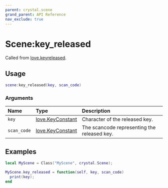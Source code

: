 ```yaml
---
parent: crystal.scene
grand_parent: API Reference
nav_exclude: true
---
```


# Scene:key_released

Called from [love.keyreleased](https://love2d.org/wiki/love.keyreleased).

## Usage

```lua
scene:key_released(key, scan_code)
```

### Arguments

| Name        | Type                                                    | Description                                 |
| :---------- | :------------------------------------------------------ | :------------------------------------------ |
| `key`       | [love.KeyConstant](https://love2d.org/wiki/KeyConstant) | Character of the released key.              |
| `scan_code` | [love.KeyConstant](https://love2d.org/wiki/Scancode)    | The scancode representing the released key. |

## Examples

```lua
local MyScene = Class("MyScene", crystal.Scene);

MyScene.key_released = function(self, key, scan_code)
  print(key);
end
```
